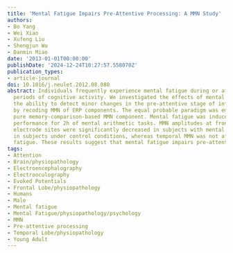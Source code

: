 ```yaml
---
title: 'Mental Fatigue Impairs Pre-Attentive Processing: A MMN Study'
authors:
- Bo Yang
- Wei Xiao
- Xufeng Liu
- Shengjun Wu
- Danmin Miao
date: '2013-01-01T00:00:00'
publishDate: '2024-12-24T10:27:57.558070Z'
publication_types:
- article-journal
doi: 10.1016/j.neulet.2012.08.080
abstract: Individuals frequently experience mental fatigue during or after prolonged
  periods of cognitive activity. We investigated the effects of mental fatigue on
  the ability to detect minor changes in the pre-attentive stage of information processing
  by recoding MMN of ERP components. The equal probable paradigm was employed to elicit
  pure memory-comparison-based MMN component. Mental fatigue was induced by the continuous
  performance for 2h of mental arithmetic tasks. MMN amplitudes at fronto-central
  electrode sites were significantly decreased in subjects with mental fatigue than
  in subjects under control conditions, whereas temporal MMN was not affected by mental
  fatigue. These results suggest that mental fatigue impairs pre-attentive processing.
tags:
- Attention
- Brain/physiopathology
- Electroencephalography
- Electrooculography
- Evoked Potentials
- Frontal Lobe/physiopathology
- Humans
- Male
- Mental fatigue
- Mental Fatigue/physiopathology/psychology
- MMN
- Pre-attentive processing
- Temporal Lobe/physiopathology
- Young Adult
---
```

